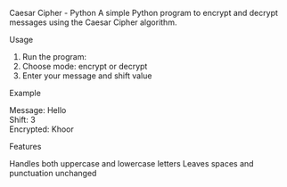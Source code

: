 Caesar Cipher - Python
A simple Python program to encrypt and decrypt messages using the Caesar Cipher algorithm.

Usage
1. Run the program:
2. Choose mode: encrypt or decrypt
3. Enter your message and shift value

Example

Message: Hello  
Shift: 3  
Encrypted: Khoor

Features

Handles both uppercase and lowercase letters
Leaves spaces and punctuation unchanged
